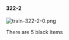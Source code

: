#### 322-2
![train-322-2-0.png](https://github.com/lil-lab/nlvr/raw/master/nlvr/train/images/68/train-322-2-0.png "train-322-2-0.png")

There are 5 black items